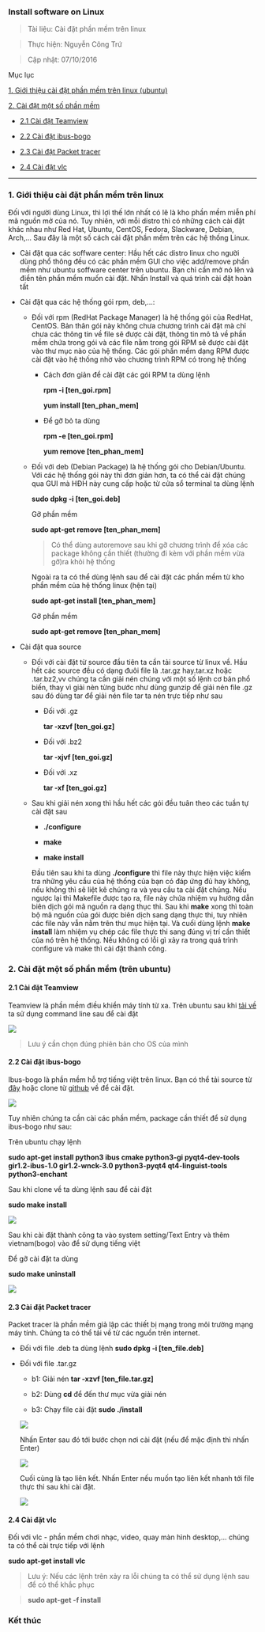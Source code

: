 
### Install software on Linux

> Tài liệu: Cài đặt phần mềm trên linux

> Thực hiện: Nguyễn Công Trứ

> Cập nhật: 07/10/2016

Mục lục

[1. Giới thiệu cài đặt phần mềm trên linux (ubuntu)](#GioiThieu)

[2. Cài đặt một số phần mềm](#CaiDat)

- [2.1 Cài đặt Teamview](#Teamview)

- [2.2 Cài đặt ibus-bogo](#Ibus)

- [2.3 Cài đặt Packet tracer](#CPT)

- [2.4 Cài đặt vlc](#VLC)

---

<a name="GioiThieu"></a>
### 1. Giới thiệu cài đặt phần mềm trên linux

Đối với người dùng Linux, thì lợi thế lớn nhất có lẽ là kho phần mềm miễn phí mã nguồn mở của nó. Tuy nhiên, với mỗi distro thì có những cách cài đặt khác nhau như Red Hat, Ubuntu, CentOS, Fedora, Slackware, Debian, Arch,... Sau đây là một số cách cài đặt phần mềm trên các hệ thống Linux.

- Cài đặt qua các soffware center: Hầu hết các distro linux cho người dùng phổ thông đều có các phần mềm GUI cho việc add/remove phần mềm như ubuntu soffware center trên ubuntu. Bạn chỉ cần mở nó lên và điền tên phần mềm muốn cài đặt. Nhấn Install và quá trình cài đặt hoàn tất

- Cài đặt qua các hệ thống gói rpm, deb,...: 

	+ Đối với rpm (RedHat Package Manager) là hệ thống gói của RedHat, CentOS. Bản thân gói này không chưa chương trình cài đặt mà chỉ chưa các thông tin về file sẽ được cài đặt, thông tin mô tả về phần mềm chứa trong gói và các file nằm trong gói RPM sẽ được cài đặt vào thư mục nào của hệ thống. Các gói phần mềm dạng RPM được cài đặt vào hệ thống nhờ vào chương trình RPM có trong hệ thống

		- Cách đơn giản để cài đặt các gói RPM ta dùng lệnh

		   __rpm -i [ten_goi.rpm]__

		   __yum install [ten_phan_mem]__

		- Để gỡ bỏ ta dùng

		   __rpm -e [ten_goi.rpm]__	

		    __yum remove [ten_phan_mem]__

	+ Đối với deb (Debian Package) là hệ thống gói cho Debian/Ubuntu. Với các hệ thống gói này thì đơn giản hơn, ta có thể cài đặt chúng qua GUI mà HĐH này cung cấp hoặc từ cửa sổ terminal ta dùng lệnh

		__sudo dpkg -i [ten_goi.deb]__

		Gỡ phần mềm

		__sudo apt-get remove [ten_phan_mem]__

		> Có thể dùng autoremove sau khi gỡ chương trình để xóa các package không cần thiết (thường đi kèm với phần mềm vừa gỡ)ra khỏi hệ thống

		Ngoài ra ta có thể dùng lệnh sau để cài đặt các phần mềm từ kho phần mềm của hệ thống linux (hện tại)

		__sudo apt-get install [ten_phan_mem]__

		Gỡ phần mềm

		__sudo apt-get remove [ten_phan_mem]__

- Cài đặt qua source

	+ Đối với cài đặt từ source đầu tiên ta cần tải source từ linux về. Hầu hết các source đều có dạng đuôi file là .tar.gz hay.tar.xz hoặc .tar.bz2,vv chúng ta cần giải nén chúng với một số lệnh cơ bản phổ biến, thay vì giải nèn từng bước như dùng gunzip để giải nén file .gz sau đó dùng tar để giải nén file tar ta nén trực tiếp như sau

		- Đối với .gz

	   		__tar -xzvf [ten_goi.gz]__

		- Đối với .bz2

	   		__tar -xjvf [ten_goi.gz]__

		- Đối với .xz
	  	
	  		__tar -xf [ten_goi.gz]__

	+ Sau khi giải nén xong thì hầu hết các gói đều tuân theo các tuần tự cài đặt sau
		
		- __./configure__

		- __make__
		
		- __make install__
		
		Đầu tiên sau khi ta dùng __./configure__ thì file này thực hiện việc kiểm tra những yêu cầu của hệ thống của bạn có đáp ứng đủ hay không, nếu không thì sẽ liệt kê chúng ra và yeu cầu ta cài đặt chúng. Nếu ngược lại thì Makefile được tạo ra, file này chứa nhiệm vụ hướng dẫn biên dịch gói mã nguồn ra dạng thục thi. Sau khi __make__ xong thì toàn bộ mã nguồn của gói được biên dịch sang dạng thực thi, tuy nhiên các file này vẫn nằm trên thư mục hiện tại. Và cuối dùng lệnh __make install__ làm nhiệm vụ chép các file thực thi sang đúng vị trí cần thiết của nó trên hệ thống. Nếu không có lỗi gì xảy ra trong quá trình configure và make thì cài đặt thành công.

<a name="CaiDat"></a>
### 2. Cài đặt một số phần mềm (trên ubuntu)

<a name="Teamview"></a>
#### 2.1 Cài đặt Teamview

Teamview là phần mềm điều khiển máy tính từ xa. Trên ubuntu sau khi [tải về](https://www.teamviewer.com/vi/download/linux/) ta sử dụng command line sau để cài đặt

![](https://github.com/hellsins/sysadmin_level1/blob/master/Task06_Install_software_on_Linux/img/teamview1.png)

> Lưu ý cần chọn đúng phiên bản cho OS của mình

<a name="Ibus"></a>
#### 2.2 Cài đặt ibus-bogo

Ibus-bogo là phần mềm hỗ trợ tiếng việt trên linux. Bạn có thể tải source từ [đây](https://github.com/BoGoEngine/ibus-bogo-python/releases/download/v0.4.0/ibus-bogo_0.4.0.tar.gz) hoặc clone từ [github](https://github.com/BoGoEngine/ibus-bogo.git) về để cài đặt.

![](https://github.com/hellsins/sysadmin_level1/blob/master/Task06_Install_software_on_Linux/img/ibus1.png)

Tuy nhiên chúng ta cần cài các phần mềm, package cần thiết để sử dụng ibus-bogo như sau:

Trên ubuntu chạy lệnh

__sudo apt-get install python3 ibus cmake python3-gi pyqt4-dev-tools gir1.2-ibus-1.0 gir1.2-wnck-3.0 python3-pyqt4 qt4-linguist-tools  python3-enchant__

Sau khi clone về ta dùng lệnh sau để cài đặt

__sudo make install__

![](https://github.com/hellsins/sysadmin_level1/blob/master/Task06_Install_software_on_Linux/img/ibus2.png)

Sau khi cài đặt thành công ta vào system setting/Text Entry và thêm vietnam(bogo) vào để sử dụng tiếng việt

Để gỡ cài đặt ta dùng

__sudo make uninstall__

![](https://github.com/hellsins/sysadmin_level1/blob/master/Task06_Install_software_on_Linux/img/ibus3.png)

<a name="CPT"></a>
#### 2.3 Cài đặt Packet tracer

Packet tracer là phần mềm giả lập các thiết bị mạng trong môi trường mạng máy tính. Chúng ta có thể tải về từ các nguồn trên internet.

- Đối với file .deb ta dùng lệnh
__sudo dpkg -i [ten_file.deb]__

+ Đối với file .tar.gz
	+ b1: Giải nén
	__tar -xzvf [ten_file.tar.gz]__

	+ b2: Dùng __cd__ để đến thư mục vừa giải nén

	+ b3: Chạy file cài đặt
	__sudo ./install__

	![](https://github.com/hellsins/sysadmin_level1/blob/master/Task06_Install_software_on_Linux/img/CPT1.png)

	Nhấn Enter sau đó tới bước chọn nơi cài đặt (nếu để mặc định thì nhấn Enter)

	![](https://github.com/hellsins/sysadmin_level1/blob/master/Task06_Install_software_on_Linux/img/CPT2.png)

	Cuối cùng là tạo liên kết. Nhấn Enter nếu muốn tạo liên kết nhanh tới file thực thi sau khi cài đặt.
	
	![](https://github.com/hellsins/sysadmin_level1/blob/master/Task06_Install_software_on_Linux/img/CPT3.png)

<a name="VLC"></a>
#### 2.4 Cài đặt vlc

Đối với vlc - phần mềm chơi nhạc, video, quay màn hình desktop,... chúng ta có thể cài trực tiếp với lệnh

__sudo apt-get install vlc__

> Lưu ý: Nếu các lệnh trên xảy ra lỗi chúng ta có thể sử dụng lệnh sau để có thể khắc phục

>__sudo apt-get -f install__

### Kết thúc
